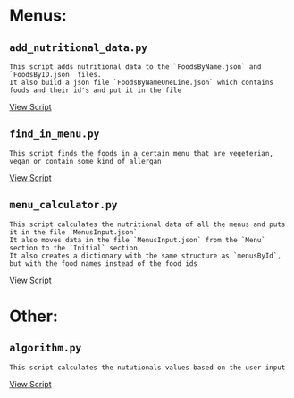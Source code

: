 # Menus: 

## `add_nutritional_data.py`
 
    This script adds nutritional data to the `FoodsByName.json` and `FoodsByID.json` files.
    It also build a json file `FoodsByNameOneLine.json` which contains foods and their id's and put it in the file
[View Script](./add_nutritional_data.py)

## `find_in_menu.py` 

    This script finds the foods in a certain menu that are vegeterian, vegan or contain some kind of allergan
[View Script](./find_in_menu.py)

## `menu_calculator.py`

    This script calculates the nutritional data of all the menus and puts it in the file `MenusInput.json` 
    It also moves data in the file `MenusInput.json` from the `Menu` section to the `Initial` section 
    It also creates a dictionary with the same structure as `menusById`, but with the food names instead of the food ids
[View Script](./menu_calculator.py)

# Other:

## `algorithm.py` 

    This script calculates the nututionals values based on the user input
[View Script](./algorithm.py)
